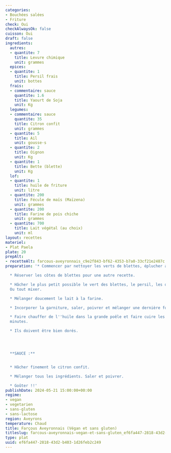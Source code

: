 ```yaml
---
categories:
- Bouchées salées
- Friture
check: Oui
checkAlwaysOk: false
cuisson: Oui
draft: false
ingredients:
  autres:
  - quantite: 7
    title: Levure chimique
    unit: grammes
  epices:
  - quantite: 1
    title: Persil frais
    unit: bottes
  frais:
  - commentaire: sauce
    quantite: 1.6
    title: Yaourt de Soja
    unit: Kg
  legumes:
  - commentaire: sauce
    quantite: 35
    title: Citron confit
    unit: grammes
  - quantite: 5
    title: Ail
    unit: gousse·s
  - quantite: 2
    title: Oignon
    unit: Kg
  - quantite: 1
    title: Bette (blette)
    unit: Kg
  lof:
  - quantite: 1
    title: huile de friture
    unit: litre
  - quantite: 200
    title: Fécule de maïs (Maïzena)
    unit: grammes
  - quantite: 200
    title: Farine de pois chiche
    unit: grammes
  - quantite: 700
    title: Lait végétal (au choix)
    unit: ml
layout: recettes
materiel:
- Plat Paela
plate: 20
prepAlt:
- recetteAlt: farcous-aveyronnais_c9e2f843-bf62-4353-b7a0-33cf21e2487c
preparation: '* Commencer par nettoyer les verts de blettes, éplucher ail et oignon.

  * Réserver les côtes de blettes pour une autre recette.

  * Hâcher le plus petit possible le vert des blettes, le persil, les oignons et l''ail.
  Ou tout mixer.

  * Mélanger doucement le lait à la farine.

  * Incorporer la garniture, saler, poivrer et mélanger une dernière fois.

  * Faire chauffer de l''huile dans la grande poêle et faire cuire les farçous quelques
  minutes.

  * Ils doivent être bien dorés.




  **SAUCE :**


  * Hâcher finement le citron confit.

  * Mélanger tous les ingrédients. Saler et poivrer.

  * Goûter !!'
publishDate: 2024-05-21 15:00:00+00:00
regime:
- vegan
- vegetarien
- sans-gluten
- sans-lactose
region: Aveyrons
temperature: Chaud
title: Farçous Aveyronnais (Végan et sans gluten)
titleslug: farcous-aveyronnais-vegan-et-sans-gluten_ef6fa447-2818-43d2-b403-1d26feb2c249
type: plat
uuid: ef6fa447-2818-43d2-b403-1d26feb2c249
---
```

